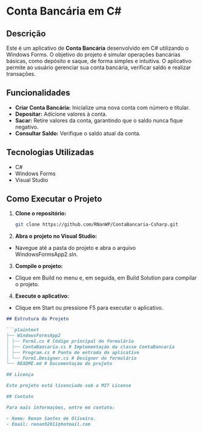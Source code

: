 # Conta Bancária em C#

## Descrição

Este é um aplicativo de **Conta Bancária** desenvolvido em C# utilizando o Windows Forms. O objetivo do projeto é simular operações bancárias básicas, como depósito e saque, de forma simples e intuitiva. O aplicativo permite ao usuário gerenciar sua conta bancária, verificar saldo e realizar transações.

## Funcionalidades

- **Criar Conta Bancária:** Inicialize uma nova conta com número e titular.
- **Depositar:** Adicione valores à conta.
- **Sacar:** Retire valores da conta, garantindo que o saldo nunca fique negativo.
- **Consultar Saldo:** Verifique o saldo atual da conta.

## Tecnologias Utilizadas

- C#
- Windows Forms
- Visual Studio

## Como Executar o Projeto

1. **Clone o repositório:**

   ```bash
   git clone https://github.com/RNanWP/ContaBancaria-Csharp.git
   ```

2. **Abra o projeto no Visual Studio:**
- Navegue até a pasta do projeto e abra o arquivo WindowsFormsApp2.sln.

3. **Compile o projeto:**
- Clique em Build no menu e, em seguida, em Build Solution para compilar o projeto.

4. **Execute o aplicativo:**
- Clique em Start ou pressione F5 para executar o aplicativo.

```markdown
## Estrutura do Projeto

```plaintext
├── WindowsFormsApp2
│ ├── Form1.cs # Código principal do formulário
│ ├── ContaBancaria.cs # Implementação da classe ContaBancaria
│ ├── Program.cs # Ponto de entrada do aplicativo
│ └── Form1.Designer.cs # Designer do formulário
└── README.md # Documentação do projeto

## Licença

Este projeto está licenciado sob a MIT License

## Contato

Para mais informações, entre em contato:

- Nome: Renan Santos de Oliveira.
- Email: renan92011@hotmail.com
